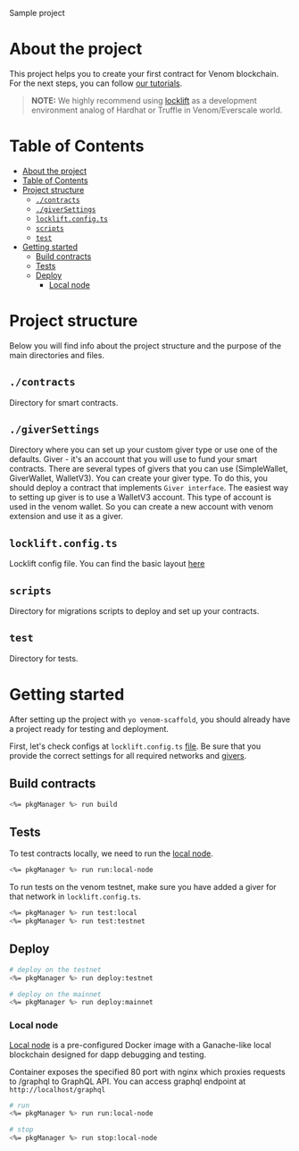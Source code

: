 Sample project

# About the project
This project helps you to create your first contract for Venom blockchain.
For the next steps, you can follow [our tutorials](https://docs.venom.foundation/build/development-guides/).

> **NOTE:** We highly recommend using [locklift](https://github.com/broxus/locklift/) as a development environment analog of  Hardhat or Truffle in Venom/Everscale world.

# Table of Contents
- [About the project](#about-the-project)
- [Table of Contents](#table-of-contents)
- [Project structure](#project-structure)
  - [`./contracts`](#contracts)
  - [`./giverSettings`](#giversettings)
  - [`locklift.config.ts`](#lockliftconfigts)
  - [`scripts`](#scripts)
  - [`test`](#test)
- [Getting started](#getting-started)
  - [Build contracts](#build-contracts)
  - [Tests](#tests)
  - [Deploy](#deploy)
    - [Local node](#local-node)

# Project structure
Below you will find info about the project structure and the purpose of the main directories and files.
## `./contracts`
Directory for smart contracts.

## `./giverSettings`
Directory where you can set up your custom giver type or use one of the defaults. Giver - it's an account that you will use to fund your smart contracts. There are several types of givers that you can use (SimpleWallet, GiverWallet, WalletV3). You can create your giver type. To do this, you should deploy a contract that implements `Giver interface`. 
The easiest way to setting up giver is to use a WalletV3 account. This type of account is used in the venom wallet. So you can create a new account with venom extension and use it as a giver.

## `locklift.config.ts`
Locklift config file. You can find the basic layout [here](https://docs.venom.foundation/build/development-guides/setting-up-the-venom-smart-contract-development-environment/#configuration)

## `scripts`
Directory for migrations scripts to deploy and set up your contracts.

## `test`
Directory for tests.

# Getting started
After setting up the project with `yo venom-scaffold`, you should already have a project ready for testing and deployment. 

First, let's check configs at `locklift.config.ts` [file](#lockliftconfigts). Be sure that you provide the correct settings for all required networks and [givers](#giversettings). 

## Build contracts
```bash
<%= pkgManager %> run build
```

## Tests 
To test contracts locally, we need to run the [local node](#local-node).
```bash 
<%= pkgManager %> run run:local-node
```

To run tests on the venom testnet, make sure you have added a giver for that network in `locklift.config.ts`.

```bash
<%= pkgManager %> run test:local
<%= pkgManager %> run test:testnet
```

## Deploy
```bash
# deploy on the testnet
<%= pkgManager %> run deploy:testnet

# deploy on the mainnet
<%= pkgManager %> run deploy:mainnet
```

### Local node
[Local node](https://hub.docker.com/r/tonlabs/local-node) is a pre-configured Docker image with a Ganache-like local blockchain designed for dapp debugging and testing. 

Container exposes the specified 80 port with nginx which proxies requests to /graphql to GraphQL API. You can access graphql endpoint at `http://localhost/graphql`

```bash
# run
<%= pkgManager %> run run:local-node

# stop
<%= pkgManager %> run stop:local-node
```

